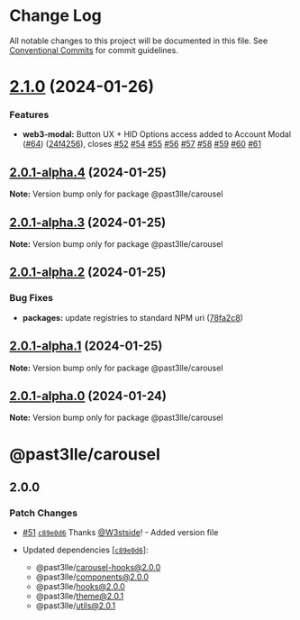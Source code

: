 # Change Log

All notable changes to this project will be documented in this file.
See [Conventional Commits](https://conventionalcommits.org) for commit guidelines.

# [2.1.0](https://github.com/PAST3LLE/monorepo/compare/@past3lle/carousel@2.0.0-alpha.3...@past3lle/carousel@2.1.0) (2024-01-26)


### Features

* **web3-modal:** Button UX + HID Options access added to Account Modal ([#64](https://github.com/PAST3LLE/monorepo/issues/64)) ([24f4256](https://github.com/PAST3LLE/monorepo/commit/24f42567db28f175cadcd6ec581a5cb8b7ea6c74)), closes [#52](https://github.com/PAST3LLE/monorepo/issues/52) [#54](https://github.com/PAST3LLE/monorepo/issues/54) [#55](https://github.com/PAST3LLE/monorepo/issues/55) [#56](https://github.com/PAST3LLE/monorepo/issues/56) [#57](https://github.com/PAST3LLE/monorepo/issues/57) [#58](https://github.com/PAST3LLE/monorepo/issues/58) [#59](https://github.com/PAST3LLE/monorepo/issues/59) [#60](https://github.com/PAST3LLE/monorepo/issues/60) [#61](https://github.com/PAST3LLE/monorepo/issues/61)





## [2.0.1-alpha.4](https://github.com/PAST3LLE/monorepo/compare/@past3lle/carousel@2.0.1-alpha.3...@past3lle/carousel@2.0.1-alpha.4) (2024-01-25)

**Note:** Version bump only for package @past3lle/carousel





## [2.0.1-alpha.3](https://github.com/PAST3LLE/monorepo/compare/@past3lle/carousel@2.0.1-alpha.2...@past3lle/carousel@2.0.1-alpha.3) (2024-01-25)

**Note:** Version bump only for package @past3lle/carousel





## [2.0.1-alpha.2](https://github.com/PAST3LLE/monorepo/compare/@past3lle/carousel@2.0.1-alpha.1...@past3lle/carousel@2.0.1-alpha.2) (2024-01-25)


### Bug Fixes

* **packages:** update registries to standard NPM uri ([78fa2c8](https://github.com/PAST3LLE/monorepo/commit/78fa2c870d2458a22fa0109a2aa29fde94b1cb64))





## [2.0.1-alpha.1](https://github.com/PAST3LLE/monorepo/compare/@past3lle/carousel@2.0.1-alpha.0...@past3lle/carousel@2.0.1-alpha.1) (2024-01-25)

**Note:** Version bump only for package @past3lle/carousel





## [2.0.1-alpha.0](https://github.com/PAST3LLE/monorepo/compare/@past3lle/carousel@2.0.0-alpha.3...@past3lle/carousel@2.0.1-alpha.0) (2024-01-24)

**Note:** Version bump only for package @past3lle/carousel





# @past3lle/carousel

## 2.0.0

### Patch Changes

- [#51](https://github.com/PAST3LLE/monorepo/pull/51) [`c89e0d6`](https://github.com/PAST3LLE/monorepo/commit/c89e0d68f2bcadfd418e04737b5ba1416d714796) Thanks [@W3stside](https://github.com/W3stside)! - Added version file

- Updated dependencies [[`c89e0d6`](https://github.com/PAST3LLE/monorepo/commit/c89e0d68f2bcadfd418e04737b5ba1416d714796)]:
  - @past3lle/carousel-hooks@2.0.0
  - @past3lle/components@2.0.0
  - @past3lle/hooks@2.0.0
  - @past3lle/theme@2.0.1
  - @past3lle/utils@2.0.1
